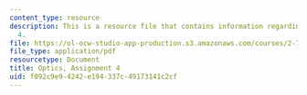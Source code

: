 ```yaml
---
content_type: resource
description: This is a resource file that contains information regarding optics, assignment
  4.
file: https://ol-ocw-studio-app-production.s3.amazonaws.com/courses/2-71-optics-spring-2014/f092c9e94242e194337c49173141c2cf_MIT2_71S14_HW_4.pdf
file_type: application/pdf
resourcetype: Document
title: Optics, Assignment 4
uid: f092c9e9-4242-e194-337c-49173141c2cf
---
```

